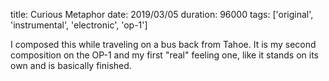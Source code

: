title: Curious Metaphor
date: 2019/03/05
duration: 96000
tags: ['original', 'instrumental', 'electronic', 'op-1']

I composed this while traveling on a bus back from Tahoe. It is my second composition on the OP-1 and my first "real" feeling one, like it stands on its own and is basically finished.